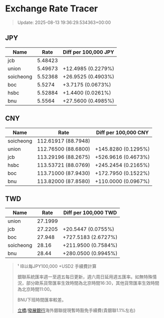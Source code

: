 # Exchange Rate Tracer

> Update: 2025-08-13 19:36:29.534363+00:00

## JPY

| Name      |    Rate | Diff per 100,000 JPY   |
|-----------|---------|------------------------|
| jcb       | 5.48423 |                        |
| union     | 5.49673 | +12.4985 (0.2279%)     |
| soicheong | 5.52368 | +26.9525 (0.4903%)     |
| boc       | 5.5274  | +3.7175 (0.0673%)      |
| hsbc      | 5.52884 | +1.4400 (0.0261%)      |
| bnu       | 5.5564  | +27.5600 (0.4985%)     |

## CNY

| Name      | Rate                | Diff per 100,000 CNY   |
|-----------|---------------------|------------------------|
| soicheong | 112.61917	(88.7948) |                        |
| union     | 112.76500	(88.6800) | +145.8280 (0.1295%)    |
| jcb       | 113.29196	(88.2675) | +526.9616 (0.4673%)    |
| hsbc      | 113.53721	(88.0769) | +245.2454 (0.2165%)    |
| boc       | 113.71000	(87.9430) | +172.7950 (0.1522%)    |
| bnu       | 113.82000	(87.8580) | +110.0000 (0.0967%)    |

## TWD

| Name      |    Rate | Diff per 100,000 TWD   |
|-----------|---------|------------------------|
| union     | 27.1999 |                        |
| jcb       | 27.2205 | +20.5447 (0.0755%)     |
| boc       | 27.948  | +727.5183 (2.6727%)    |
| soicheong | 28.16   | +211.9500 (0.7584%)    |
| bnu       | 28.44   | +280.0500 (0.9945%)    |


> ¹ IB以每JPY100,000 +USD2 手續費計算
>
> 銀聯系統匯率週一至週五每日更新，週六周日延用週五匯率。如無特殊情況，部分歐系貨幣匯率生效時間為北京時間16:30，其他貨幣匯率生效時間為北京時間11:00。
>
> BNU下班時間匯率較差。
>
> [立橋](https://www.wlbank.com.mo/uploads/ueditor/file/20181211/1544536513900230.pdf)/[發展銀行](https://www.mdb.com.mo/Service_Charges_20230728.pdf)海外銀聯提現暫時豁免手續費(貴銀聯1.1%左右)

